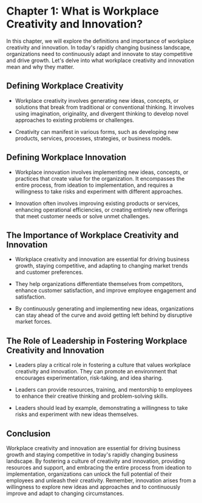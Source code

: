 Chapter 1: What is Workplace Creativity and Innovation?
=======================================================

In this chapter, we will explore the definitions and importance of workplace creativity and innovation. In today's rapidly changing business landscape, organizations need to continuously adapt and innovate to stay competitive and drive growth. Let's delve into what workplace creativity and innovation mean and why they matter.

**Defining Workplace Creativity**
---------------------------------

* Workplace creativity involves generating new ideas, concepts, or solutions that break from traditional or conventional thinking. It involves using imagination, originality, and divergent thinking to develop novel approaches to existing problems or challenges.

* Creativity can manifest in various forms, such as developing new products, services, processes, strategies, or business models.

**Defining Workplace Innovation**
---------------------------------

* Workplace innovation involves implementing new ideas, concepts, or practices that create value for the organization. It encompasses the entire process, from ideation to implementation, and requires a willingness to take risks and experiment with different approaches.

* Innovation often involves improving existing products or services, enhancing operational efficiencies, or creating entirely new offerings that meet customer needs or solve unmet challenges.

**The Importance of Workplace Creativity and Innovation**
---------------------------------------------------------

* Workplace creativity and innovation are essential for driving business growth, staying competitive, and adapting to changing market trends and customer preferences.

* They help organizations differentiate themselves from competitors, enhance customer satisfaction, and improve employee engagement and satisfaction.

* By continuously generating and implementing new ideas, organizations can stay ahead of the curve and avoid getting left behind by disruptive market forces.

**The Role of Leadership in Fostering Workplace Creativity and Innovation**
---------------------------------------------------------------------------

* Leaders play a critical role in fostering a culture that values workplace creativity and innovation. They can promote an environment that encourages experimentation, risk-taking, and idea sharing.

* Leaders can provide resources, training, and mentorship to employees to enhance their creative thinking and problem-solving skills.

* Leaders should lead by example, demonstrating a willingness to take risks and experiment with new ideas themselves.

**Conclusion**
--------------

Workplace creativity and innovation are essential for driving business growth and staying competitive in today's rapidly changing business landscape. By fostering a culture of creativity and innovation, providing resources and support, and embracing the entire process from ideation to implementation, organizations can unlock the full potential of their employees and unleash their creativity. Remember, innovation arises from a willingness to explore new ideas and approaches and to continuously improve and adapt to changing circumstances.
